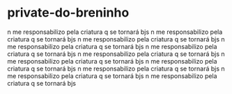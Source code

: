 # private-do-breninho

n me responsabilizo pela criatura q se tornará bjs 
n me responsabilizo pela criatura q se tornará bjs
n me responsabilizo pela criatura q se tornará bjs
n me responsabilizo pela criatura q se tornará bjs
n me responsabilizo pela criatura q se tornará bjs
n me responsabilizo pela criatura q se tornará bjs
n me responsabilizo pela criatura q se tornará bjs
n me responsabilizo pela criatura q se tornará bjs
n me responsabilizo pela criatura q se tornará bjs
n me responsabilizo pela criatura q se tornará bjs
n me responsabilizo pela criatura q se tornará bjs




